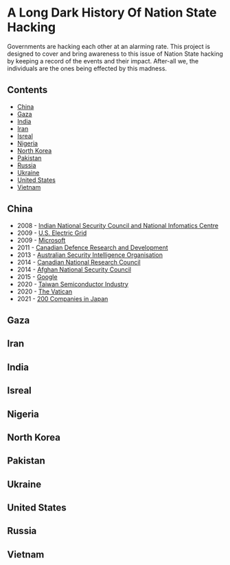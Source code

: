 # A Long Dark History Of Nation State Hacking

Governments are hacking each other at an alarming rate.  This project is designed to cover and bring awareness to this issue of Nation State hacking by keeping a record of the events and their impact.  After-all we, the individuals are the ones being effected by this madness. 

## Contents


- [China](#China)
- [Gaza](#Gaza)
- [India](#India)
- [Iran](#Iran)
- [Isreal](#Isreal)
- [Nigeria](#Nigeria)
- [North Korea](#North-Korea)
- [Pakistan](#Pakistan)
- [Russia](#Russia)
- [Ukraine](#Ukraine)
- [United States](#United-States)
- [Vietnam](#Vietnam)



## China

- 2008 - [Indian National Security Council and National Infomatics Centre](https://web.archive.org/web/20110826225336/http://articles.timesofindia.indiatimes.com/2008-05-05/india/27760718_1_cyber-warfare-government-networks-china)
- 2009 - [U.S. Electric Grid](https://www.wsj.com/articles/SB123914805204099085)
- 2009 - [Microsoft](https://www.theguardian.com/world/us-embassy-cables-documents/214462?INTCMP=SRCH)
- 2011 - [Canadian Defence Research and Development](https://www.cbc.ca/news/politics/foreign-hackers-attack-canadian-government-1.982618)
- 2013 - [Australian Security Intelligence Organisation](https://www.abc.net.au/news/2013-05-29/brandis-briefed-by-asio-on-china-hacking-claims/4719886) 
- 2014 - [Canadian National Research Council](https://www.cbc.ca/news/politics/chinese-cyberattack-hits-canada-s-national-research-council-1.2721241)
- 2014 - [Afghan National Security Council](https://www.washingtontimes.com/news/2021/jul/1/hackers-breach-afghan-government-in-china-related-/)
- 2015 - [Google](https://www.theguardian.com/technology/2010/jan/12/google-china-ends-censorship)
- 2020 - [Taiwan Semiconductor Industry](https://web.archive.org/web/20200813041037/https://www.wired.com/story/chinese-hackers-taiwan-semiconductor-industry-skeleton-key/)
- 2020 - [The Vatican](https://edition.cnn.com/2020/07/29/world/vatican-china-hacking-burke/index.html)
- 2021 - [200 Companies in Japan](https://www.japantimes.co.jp/news/2021/04/20/national/chinese-military-japan-cyberattacks/)


## Gaza


## Iran



## India


## Isreal



## Nigeria



## North Korea


## Pakistan


## Ukraine


## United States



## Russia



## Vietnam


